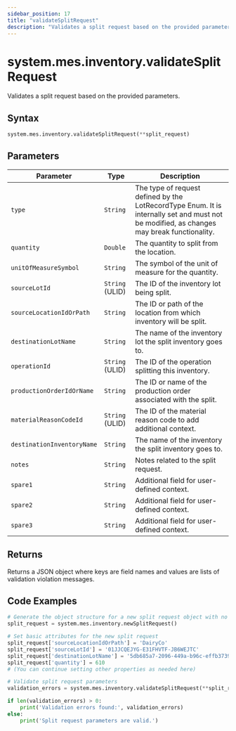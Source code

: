 ```yaml
---
sidebar_position: 17
title: "validateSplitRequest"
description: "Validates a split request based on the provided parameters."
---
```


# system.mes.inventory.validateSplitRequest

Validates a split request based on the provided parameters.

## Syntax

```python
system.mes.inventory.validateSplitRequest(**split_request)
```

## Parameters

| Parameter                  | Type            | Description                                                                                                                               |
|----------------------------|-----------------|-------------------------------------------------------------------------------------------------------------------------------------------|
| `type`                     | `String`        | The type of request defined by the LotRecordType Enum. It is internally set and must not be modified, as changes may break functionality. |
| `quantity`                 | `Double`        | The quantity to split from the location.                                                                                                  |
| `unitOfMeasureSymbol`      | `String`        | The symbol of the unit of measure for the quantity.                                                                                       |
| `sourceLotId`              | `String` (ULID) | The ID of the inventory lot being split.                                                                                                  |
| `sourceLocationIdOrPath`   | `String`        | The ID or path of the location from which inventory will be split.                                                                        |
| `destinationLotName`       | `String`        | The name of the inventory lot the split inventory goes to.                                                                                |
| `operationId`              | `String` (ULID) | The ID of the operation splitting this inventory.                                                                                         |
| `productionOrderIdOrName`  | `String`        | The ID or name of the production order associated with the split.                                                                         |
| `materialReasonCodeId`     | `String` (ULID) | The ID of the material reason code to add additional context.                                                                             |
| `destinationInventoryName` | `String`        | The name of the inventory the split inventory goes to.                                                                                    |
| `notes`                    | `String`        | Notes related to the split request.                                                                                                       |
| `spare1`                   | `String`        | Additional field for user-defined context.                                                                                                |
| `spare2`                   | `String`        | Additional field for user-defined context.                                                                                                |
| `spare3`                   | `String`        | Additional field for user-defined context.                                                                                                |

## Returns

Returns a JSON object where keys are field names and values are lists of validation violation messages.

## Code Examples

```python
# Generate the object structure for a new split request object with no initial arguments
split_request = system.mes.inventory.newSplitRequest()

# Set basic attributes for the new split request
split_request['sourceLocationIdOrPath'] = 'DairyCo'
split_request['sourceLotId'] = '01JJCQEJYG-E31FHVTF-JB6WEJTC'
split_request['destinationLotName'] = '5db685a7-2096-449a-b96c-effb3739e021'
split_request['quantity'] = 610
# (You can continue setting other properties as needed here)

# Validate split request parameters
validation_errors = system.mes.inventory.validateSplitRequest(**split_request)

if len(validation_errors) > 0:
    print('Validation errors found:', validation_errors)
else:
    print('Split request parameters are valid.')
```
